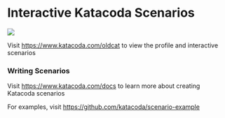 # Interactive Katacoda Scenarios

[![](http://shields.katacoda.com/katacoda/oldcat/count.svg)](https://www.katacoda.com/oldcat "Get your profile on Katacoda.com")

Visit https://www.katacoda.com/oldcat to view the profile and interactive scenarios

### Writing Scenarios
Visit https://www.katacoda.com/docs to learn more about creating Katacoda scenarios

For examples, visit https://github.com/katacoda/scenario-example
